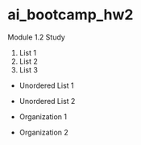 # ai_bootcamp_hw2
Module 1.2 Study


1. List 1
2. List 2
3. List 3

* Unordered List 1
* Unordered List 2

* Organization 1
* Organization 2
